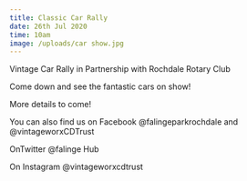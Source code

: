 ```yaml
---
title: Classic Car Rally
date: 26th Jul 2020
time: 10am
image: /uploads/car show.jpg
---
```

Vintage Car Rally in Partnership with Rochdale Rotary Club

Come down and see the fantastic cars on show!

More details to come!

You can also find us on Facebook @falingeparkrochdale and @vintageworxCDTrust

OnTwitter @falinge Hub

On Instagram @vintageworxcdtrust
